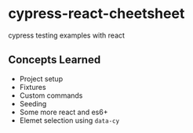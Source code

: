 # cypress-react-cheetsheet

cypress testing examples with react

## Concepts Learned

- Project setup
- Fixtures
- Custom commands
- Seeding
- Some more react and es6+
- Elemet selection using `data-cy`
